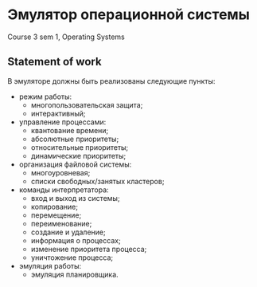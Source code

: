 # Эмулятор операционной системы
Course 3 sem 1, Operating Systems

## Statement of work
В эмуляторе должны быть реализованы следующие пункты:
* режим работы: 
  * многопользовательская защита;
  * интерактивный;
* управление процессами:
  * квантование времени;
  * абсолютные приоритеты;
  * относительные приоритеты;
  * динамические приоритеты;
* организация файловой системы: 
  * многоуровневая;
  * списки свободных/занятых кластеров;
* команды интерпретатора:
  * вход и выход из системы;
  * копирование;
  * перемещение;
  * переименование;
  * создание и удаление;
  * информация о процессах;
  * изменение приоритета процесса;
  * уничтожение процесса;
* эмуляция работы:
  * эмуляция планировщика.
